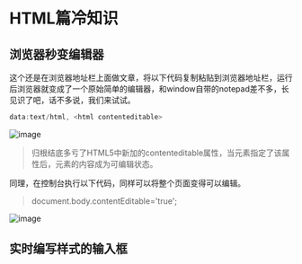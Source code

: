 # HTML篇冷知识

## 浏览器秒变编辑器

这个还是在浏览器地址栏上面做文章，将以下代码复制粘贴到浏览器地址栏，运行后浏览器就变成了一个原始简单的编辑器，和window自带的notepad差不多，长见识了吧，话不多说，我们来试试。

```JavaScript
data:text/html, <html contenteditable>
```

![image](https://p3-juejin.byteimg.com/tos-cn-i-k3u1fbpfcp/efdc16760d544a9c8234fdb882876185~tplv-k3u1fbpfcp-zoom-1.image)


>归根结底多亏了HTML5中新加的contenteditable属性，当元素指定了该属性后，元素的内容成为可编辑状态。

同理，在控制台执行以下代码，同样可以将整个页面变得可以编辑。

>document.body.contentEditable='true';


![image](https://p3-juejin.byteimg.com/tos-cn-i-k3u1fbpfcp/38a1097783444b28b86bc057a7e02d6d~tplv-k3u1fbpfcp-zoom-1.image)


## 实时编写样式的输入框
